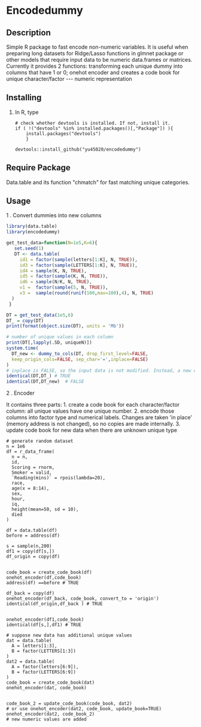 # Encodedummy

## Description
Simple R package to fast encode non-numeric variables. It is useful when preparing long datasets for Ridge/Lasso functions in glmnet package or other models that require input data to be numeric data.frames or matrices. Currently it provides 2 functions: transforming each unique dummy into columns that have 1 or 0; onehot encoder and creates a code book for unique character/factor --- numeric representation 

## Installing

1. In R, type 
    ```
    # check whether devtools is installed. If not, install it. 
    if ( !("devtools" %in% installed.packages()[,"Package"]) ){ 
        install.packages("devtools")
        }

    devtools::install_github("yu45020/encodedummy")
    ```

## Require Package
Data.table and its function "chmatch" for fast matching unique categories.


## Usage

1 . Convert dummies into new columns
``` R 
library(data.table)
library(encodedummy)

get_test_data=function(N=1e5,K=6){
   set.seed(1)
   DT <- data.table(
     id1 = factor(sample(letters[1:K], N, TRUE)),
     id3 = factor(sample(LETTERS[1:K], N, TRUE)),
     id4 = sample(K, N, TRUE),
     id5 = factor(sample(K, N, TRUE)),
     id6 = sample(N/K, N, TRUE),
     v1 =  factor(sample(5, N, TRUE)),
     v3 =  sample(round(runif(100,max=100),4), N, TRUE)
  )
 }

DT = get_test_data(1e5,6)
DT_ = copy(DT)
print(format(object.size(DT), units = 'Mb'))

# number of unique values in each column
print(DT[,lapply(.SD, uniqueN)])
system.time(
  DT_new <- dummy_to_cols(DT, drop_first_level=FALSE, 
  keep_origin_cols=FALSE, sep_char='=',inplace=FALSE)
)
# inplace is FALSE, so the input data is not modified. Instead, a new object is created.
identical(DT,DT_) # TRUE
identical(DT,DT_new)  # FALSE
```
2 . Encoder

It contains three parts:
    1. create a code book for each character/factor column: all unique values have one unique number.
    2. encode those columns into factor type and numerical labels. Changes are taken 'in place' (memory address is not changed), so no copies are made internally.
    3. update code book for new data when there are unknown unique type
```
# generate random dataset
n = 1e6
df = r_data_frame(
  n = n,
  id,
  Scoring = rnorm,
  Smoker = valid,
  `Reading(mins)` = rpois(lambda=20),
  race,
  age(x = 8:14),
  sex,
  hour,
  iq,
  height(mean=50, sd = 10),
  died
)

df = data.table(df)
before = address(df)

s = sample(n,200)
df1 = copy(df[s,])
df_origin = copy(df)


code_book = create_code_book(df)
onehot_encoder(df,code_book)
address(df) ==before # TRUE

df_back = copy(df)
onehot_encoder(df_back, code_book, convert_to = 'origin')
identical(df_origin,df_back ) # TRUE


onehot_encoder(df1,code_book)
identical(df[s,],df1) # TRUE

# suppose new data has additional unique values
dat = data.table(
  A = letters[1:3],
  B = factor(LETTERS[1:3])
)
dat2 = data.table(
  A = factor(letters[6:9]),
  B = factor(LETTERS[6:9])
)
code_book = create_code_book(dat)
onehot_encoder(dat, code_book)


code_book_2 = update_code_book(code_book, dat2)
# or use onehot_encoder(dat2, code_book, update_book=TRUE)
onehot_encoder(dat2, code_book_2)
# new numeric values are added

```